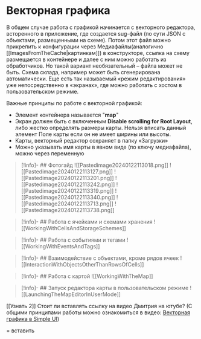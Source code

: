 # Векторная графика

В общем случае работа с графикой начинается с векторного редактора, всторенного в приложение, где создается sug-файл (по сути JSON с объектами, размещенными на схеме). Потом этот файл можно прикрепить к конфигурации через Медиафайлы(аналогично [[ImagesFromTheCache|картинкам]]) в конструкторе, ссылка на схему размещается в контейнере и далее с ним можно работать из обработчиков. Но такой вариант необязательный – файла может не быть. Схема склада, например может быть сгенерирована автоматически. Еще есть так называемый «режим редактирования» уже непосредственно в «экранах», где можно работать с хостом в пользовательском режиме.

Важные принципы по работе с векторной графикой:
 - Элемент контейнера называется "**map**"
 - Экран должен быть с включенным **Disable scrolling for Root Layout**, либо жестко определять размеры карты. Нельзя вписать данный элемент Поле карты если он не имеет ширины или высоты.     
 - Карты, векторный редактор сохраняет в папку «Загрузки»      
 - Можно указывать имя карты в явном виде (по ключу медиафайла), можно через переменную

>[!info]- ## Фотогайд
>![[Pastedimage20240122113018.png]]
>![[Pastedimage20240122113127.png]]
>![[Pastedimage20240122113201.png]]
>![[Pastedimage20240122113242.png]]
>![[Pastedimage20240122113319.png]]
>![[Pastedimage20240122113340.png]]
>![[Pastedimage20240122113713.png]]
>![[Pastedimage20240122113738.png]]

>[!info]- ## Работа с ячейками и схемами хранения
>![[WorkingWithCellsAndStorageSchemes]]

>[!info]- ## Работа с событиями и тегами
>![[WorkingWithEventsAndTags]]

>[!info]- ## Взаимодействие с объектами, кроме рядов ячеек
>![[InteractionWithObjectsOtherThanRowsOfCells]]

>[!info]- ## Работа с картой
>![[WorkingWithTheMap]]

>[!info]- ## Запуск редактора карты в пользовательском режиме
>![[LaunchingTheMapEditorInUserMode]]



[[Узнать 2]]
Стоит ли вставлять ссылку на видео Дмитрия на ютубе? (С общими принципами работы можно ознакомиться в видео: [Векторная графика в Simple UI](https://youtu.be/cJ2_QtHgZ7c))


=
вставить